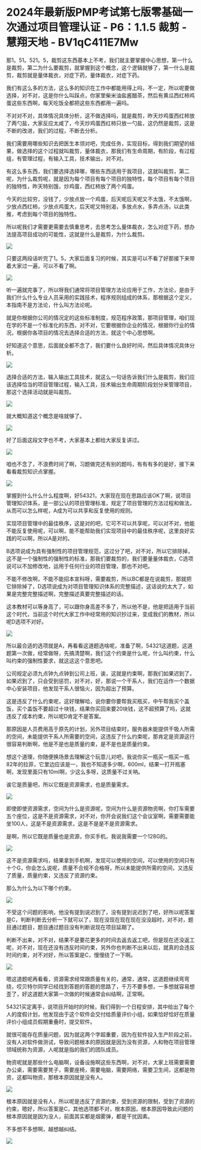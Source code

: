 # 2024年最新版PMP考试第七版零基础一次通过项目管理认证 - P6：1.1.5 裁剪 - 慧翔天地 - BV1qC411E7Mw

那1。51。521。5，裁剪这东西基本上不考，我们就主要掌握中心思想，第一什么是裁剪，第二为什么要裁剪，就掌握到这个概念，这个逻辑就够了，第一什么是裁剪，裁剪就是量体裁衣，对症下药，量体裁衣，对症下药。

我们有这么多的方法，这么多的知识在工作中都能用得上吗，不一定，所以呢要做选择，对不对，这是你什么叫踩点，你家里柴米油盐酱醋茶，然后有黄瓜西红柿鸡蛋这些东西啊，每天吃饭全都把这些东西都用一遍吗。

不对对不对，具体情况具体分析，这不做选择吗，就是裁剪，昨天炒鸡蛋西红柿放了两勺盐，大家反应太咸了，今天炒鸡蛋西红柿只放一勺盐，这仍然是裁剪，这是不断的改进，我们的过程，不断去分析。

我们需要用哪些知识去把医生本领对吧，完成任务，实现目标，得到我们期望的结果，做选择的这个过程就叫裁剪，量体裁衣，那我们有生命周期，有阶段，有过程组，有管理过程，有输入工具，技术输出，对不对。

有这么多东西，我们要选择选择哪，哪些东西适用于我项目，这就叫裁剪，第二呢，为什么裁剪呢，就是因为每个项目有每个项目的独特性，每个项目有每个项目的独特性，昨天特别饿，炒鸡蛋，西红柿放了两个鸡蛋。

今天的比较穷，没钱了，少放点放一个鸡蛋，后天呢后天呢又不太饿，不太饿啊，少放点西红柿，少放点鸡蛋大，后天呢又特别渴，多放点水，多弄点汤，以此类推，考虑到每个项目的独特性。

所以呢我们才需要更需要去慎重思考，去思考怎么量体裁衣，怎么对症下药，想办法提高项目成功的可能性，这就是什么是裁剪，为什么裁剪。



![](img/19ba0abee2d79e0afedf704fc39b30d5_1.png)

只要这两段话听完了1。5，大家后面复习的时候，其实是可以不看了好那接下来带着大家过一遍，可以不看了啊。



![](img/19ba0abee2d79e0afedf704fc39b30d5_3.png)

听一遍就完事了，所以呀我们通常将项目管理方法论应用于工作，方法论，是由于我们什么什么专业人员采用的实践技术，程序规则组成的体系，那根据这个定义，本指南不是方法论，什么叫方法论呢。

就是你根据你公司的情况定的这些标准制度，规范程序政策，那项目管理，咱们现在学的不是一个标准化的东西，对不对，它要根据你企业的情况，根据你行业的情况，根据你各项目的情况去选择合适的方法，就这个中心思想啊。

好知道这个意思，后面就全都不念了，我们要什么良好时间，然后具体情况具体分析。

![](img/19ba0abee2d79e0afedf704fc39b30d5_5.png)

选择合适的方法，输入输出工具技术，就这么一句话告诉我们什么是裁剪，我们应该选择恰当的项目管理过程，输入工具，技术输出生命周期阶段划分来管理项目，那这个选择活动就是叫裁剪。



![](img/19ba0abee2d79e0afedf704fc39b30d5_7.png)

就大概知道这个概念是啥就够了。

![](img/19ba0abee2d79e0afedf704fc39b30d5_9.png)

好了后面这段文字也不考，大家基本上都给大家反复讲过。

![](img/19ba0abee2d79e0afedf704fc39b30d5_11.png)

咱也不念了，不浪费时间了啊，习题做完还有别的题吗，有有有多的是好，接下来看看裁剪知识点掌握。

![](img/19ba0abee2d79e0afedf704fc39b30d5_13.png)

掌握到什么什么什么程度啊，好54321，大家现在现在思路应该OK了啊，说项目管理知识体系，是一部公认的项目管理标准，规定了项目管理的方法过程和做法，从而可以怎么样呢，A成为可以共享和反复使用的规则。

实现项目管理中的最佳秩序，这是对的吧，它可不可以共享呢，可以对不对，他能不能反复使用呢，可以啊，能不能帮助我们实现项目中的最佳秩序呢，这里良好实践的可以啊，所以A是对的。

B选项说成为具有强制性的项目管理规范，这过分了吧，对不对，所以它排除掉，这不是一个强制性的强制性的标准，那我们要裁剪的，我们要量量体裁衣，C选项说可以不加修改地，运用于任何行业的项目管理，那也不对吧。

不能不修改啊，不能不能招本宣科呀，需要裁剪，所以BC都是在说裁剪，那就把它排除掉了，D选项说成为对项目管理知识体系的完整描述，这话说的太大了，如果是完整完整描述啊，完整描述真要完整描述的话。

这本教材可以等身高了，可以跟你身高差不多了，所以他不是，他是把适用于当前这个时代，当前这个时代大家工作中经常用的知识抄过来，变成我们的教材，所以呢D选项不对好。



![](img/19ba0abee2d79e0afedf704fc39b30d5_15.png)

所以最合适的选项就是A，再看看这道题选啥呢，准备了啊，54321这道题，这道题第一次做，经常做呀，先搞清楚啊，我们这个约束是什么呢，什么叫约束，什么叫约束的强制性要求，就这这这个意思吧。

公司规定必须九点钟九点钟到公司上班，诶，这就是约束啊，那我们如果迟到了，如果迟到了，只会受到惩罚，对不对，好，那说一个干系人，我们在运作一个数据中心安装项目，他发现干系人很恼火，因为超出了预算。

这是违反了什么约束呢，这好理解哈，说你要你要帮我买瓶买，中午帮我买个盖饭，买个盖饭不要超过十块钱，结果你买回来要20块钱，这不超预算了吗，这就违反了成本约束，所以呢D肯定不是答案。

那原因是人员费用高于原先的计划，另外项目结束时，服务器未能提供干吸人所需的空间，未能提供干系人所需要的空间，这违反了什么约束呢，那肯定是资源这行很容易判断啊，他是不是也是质量约束，是不是也是质量约束。

想这个道理，你随便换场景去理解这个玩意儿对吧，我说你买一瓶买一瓶买一瓶82年的拉菲，它里边应该是一，我也不知道多少啊，600ml，结果一打开瓶塞啊，发现里面只有10ml啊，少这么多呀，这质量不过关呐。

诶它是质量吧，所以它既是资源需求，也是质量需求。

![](img/19ba0abee2d79e0afedf704fc39b30d5_17.png)

即使即使资源需求，空间为什么是资源呢，空间为什么是资源物资啊，你打车需要五个座位，这是不是资源需求，对不对，你开会说我们这个会议室啊，需要需要能坐100人，这是不是资源需求，这是不是是不是资源需求。

是啊，所以它既是质量也是资源，你买手机，我说我需要一个128G的。

![](img/19ba0abee2d79e0afedf704fc39b30d5_19.png)

这不是资源需求吗，结果拿到手机啊，发现可以使用的空间，可以使用的空间只有十个G，你会怎么说呢，质量不合规不合格呀，所以未能提供所需的空间，又违反了质量，质量约束，又违反了资源约束。

那么为什么为以下哪个约束。

![](img/19ba0abee2d79e0afedf704fc39b30d5_21.png)

不受这个问题的影响，他没有提到说迟到了，没有提到说迟到了吧，好所以呢答案是C，判断判断去分析一下就可以了，现在没现在现在现在没没超时，对不对，题目通过题目，题目通过题目没有判断说现在项目延期了。

判断不出来，对不对，结果不是要花更多的时间去返去返工吧，但是现在还没返工呢，对不对，现在还没有违反时间约束，另外你也判断不出来以后，就真的会违反时间约束，对不对好，所以答案是C，慢慢绕了一下啊。



![](img/19ba0abee2d79e0afedf704fc39b30d5_23.png)

嗯这道题呢再看看，资源需求经常跟质量有关的，通常，通常，这道题继续弯弯绕，哎贝特尔同学已经找到答题的答题的思路了，千万不要多想，一多想就容易想歪了，好这道题大家第一次做的时候通常会纠结啊，正常啊。

54321买定离手，说项目开始时的时候，我们得到一个日程安排，其中给出了每个人的度假计划，他发现由于这个软件会交付给质量评价小组，如果恰好恰好在质量评价小组成员假期重叠时，提交软件。

就很可能存在质量问题，因为就这两个字超重要，因为在软件投入生产阶段之前，没有人对软件做测试，导致问题根本的原因就是因为没有资源，人和物在项目管理领域统称为资源，人呢就是指的我们的团队成员。

物资呢就是那些什么电脑啊，设备设施啊这些东西啊，对不对，大家上班需要需要办公桌，需要需要凳子，需要座椅，需要电脑，需要网络，需要卫生间，这都是物资，这都叫物资，那根本原因就是没有人。



![](img/19ba0abee2d79e0afedf704fc39b30d5_25.png)

根本原因就是没有人，所以呢是违反了资源约束，受到资源的限制，受到了资源的约束，嗯好，所以答案是C，其他选项都不对，根本原因，根本原因导致此问题的根本原因就是因为没人，前面其实都是烟雾弹，都是干扰因素。

不多想不多想啊，越想越纠结。

![](img/19ba0abee2d79e0afedf704fc39b30d5_27.png)